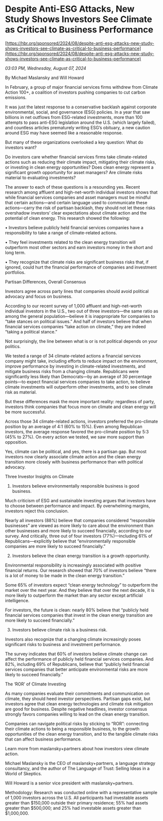 # Despite Anti-ESG Attacks, New Study Shows Investors See Climate as Critical to Business Performance

[https://hbr.org/sponsored/2024/08/despite-anti-esg-attacks-new-study-shows-investors-see-climate-as-critical-to-business-performance](https://hbr.org/sponsored/2024/08/despite-anti-esg-attacks-new-study-shows-investors-see-climate-as-critical-to-business-performance)

*03:03 PM, Wednesday, August 07, 2024*

By Michael Maslansky and Will Howard

In February, a group of major financial services firms withdrew from Climate Action 100+, a coalition of investors pushing companies to cut carbon emissions.

It was just the latest response to a conservative backlash against corporate environmental, social, and governance (ESG) policies. In a year that saw billions in net outflows from ESG-related investments, more than 100 attempts to pass anti-ESG legislation around the U.S. (which largely failed), and countless articles prematurely writing ESG’s obituary, a new caution around ESG may have seemed like a reasonable response.

But many of these organizations overlooked a key question: What do investors want?

Do investors care whether financial services firms take climate-related actions such as reducing their climate impact, mitigating their climate risks, or investing in clean energy opportunities? Does clean energy represent a significant growth opportunity for asset managers? Are climate risks material to evaluating investments?

The answer to each of these questions is a resounding yes. Recent research among affluent and high-net-worth individual investors shows that while financial services companies and asset managers must be mindful that certain actions—and certain language used to communicate these actions—carry the risk of partisan backlash, they should not let these risks overshadow investors’ clear expectations about climate action and the potential of clean energy. This research showed the following:

• Investors believe publicly held financial services companies have a responsibility to take a range of climate-related actions.

• They feel investments related to the clean energy transition will outperform most other sectors and earn investors money in the short and long term.

• They recognize that climate risks are significant business risks that, if ignored, could hurt the financial performance of companies and investment portfolios.

Partisan Differences, Overall Consensus

Investors agree across party lines that companies should avoid political advocacy and focus on business.

According to our recent survey of 1,000 affluent and high-net-worth individual investors in the U.S., two out of three investors—the same ratio as among the general population—believe it is inappropriate for companies to “take stances on political issues.” And half of investors believe that when financial services companies “take action on climate,” they are indeed “taking a political stance.”

Not surprisingly, the line between what is or is not political depends on your politics.

We tested a range of 34 climate-related actions a financial services company might take, including efforts to reduce impact on the environment, improve performance by investing in climate-related investments, and mitigate business risks from a changing climate. Republicans were significantly less likely than Democrats—by an average of 30 percentage points—to expect financial services companies to take action, to believe climate investments will outperform other investments, and to see climate risk as material.

But these differences mask the more important reality: regardless of party, investors think companies that focus more on climate and clean energy will be more successful.

Across those 34 climate-related actions, investors preferred the pro-climate position by an average of 4:1 (60% to 15%). Even among Republican investors, the average response favored the pro-climate position by 5:3 (45% to 27%). On every action we tested, we saw more support than opposition.

Yes, climate can be political, and yes, there is a partisan gap. But most investors now clearly associate climate action and the clean energy transition more closely with business performance than with political advocacy.

Three Investor Insights on Climate

1. Investors believe environmentally responsible business is good business.

Much criticism of ESG and sustainable investing argues that investors have to choose between performance and impact. By overwhelming margins, investors reject this conclusion.

Nearly all investors (88%) believe that companies considered “responsible businesses” are viewed as more likely to care about the environment than other businesses and more likely to succeed financially, according to our survey. And critically, three out of four investors (77%)—including 61% of Republicans—explicitly believe that “environmentally responsible companies are more likely to succeed financially.”

2. Investors believe the clean energy transition is a growth opportunity.

Environmental responsibility is increasingly associated with positive financial returns. Our research showed that 70% of investors believe “there is a lot of money to be made in the clean energy transition.”

Some 65% of investors expect “clean energy technology” to outperform the market over the next year. And they believe that over the next decade, it is more likely to outperform the market than any sector except artificial intelligence.

For investors, the future is clean: nearly 80% believe that “publicly held financial services companies that invest in the clean energy transition are more likely to succeed financially.”

3. Investors believe climate risk is a business risk.

Investors also recognize that a changing climate increasingly poses significant risks to business and investment performance.

The survey indicates that 60% of investors believe climate change can affect the performance of publicly held financial services companies. And 82%, including 69% of Republicans, believe that “publicly held financial services companies that better anticipate environmental risks are more likely to succeed financially.”

The ‘ROR’ of Climate Investing

As many companies evaluate their commitments and communication on climate, they should heed investor perspectives. Partisan gaps exist, but investors agree that clean energy technologies and climate risk mitigation are good for business. Despite negative headlines, investor consensus strongly favors companies willing to lead on the clean energy transition.

Companies can navigate political risks by sticking to “ROR”: connecting their climate actions to being a responsible business, to the growth opportunities of the clean energy transition, and to the tangible climate risks that can affect business performance.

Learn more from maslansky+partners about how investors view climate action.

Michael Maslansky is the CEO of maslansky+partners, a language strategy consultancy, and the author of The Language of Trust: Selling Ideas in a World of Skeptics.

Will Howard is a senior vice president with maslansky+partners.

Methodology: Research was conducted online with a representative sample of 1,000 investors across the U.S. All participants had investable assets greater than $150,000 outside their primary residence; 55% had assets greater than $500,000; and 25% had investable assets greater than $1,000,000.

